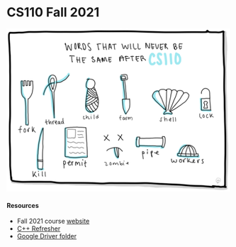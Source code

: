 # CS110 Fall 2021


![CS110](CS110.png)

#### Resources
- Fall 2021 course [website](https://web.stanford.edu/class/archive/cs/cs110/cs110.1222/)
- [C++ Refresher](https://web.stanford.edu/class/archive/cs/cs110/cs110.1212/lectures/errata-c-plus-plus-refresher.html#(1))
- [Google Driver folder](https://drive.google.com/drive/u/0/folders/1zLLAl9akiwOvPWxl2hbX8lWZIDVvsoRf)
